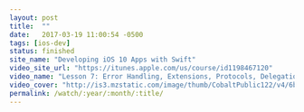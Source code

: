 ```yaml
---
layout: post
title:  ""
date:   2017-03-19 11:00:54 -0500
tags: [ios-dev]
status: finished
site_name: "Developing iOS 10 Apps with Swift"
video_site_url: "https://itunes.apple.com/us/course/id1198467120"
video_name: "Lesson 7: Error Handling, Extensions, Protocols, Delegation, and Scroll View"
video_cover: "http://is3.mzstatic.com/image/thumb/CobaltPublic122/v4/6b/66/d0/6b66d0af-d47f-37d6-9993-9c5237401a49/source/168x214bb.jpg"
permalink: /watch/:year/:month/:title/
---
```

